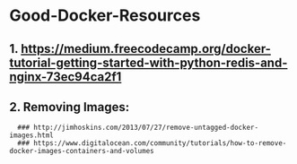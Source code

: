 # Good-Docker-Resources

## 1. https://medium.freecodecamp.org/docker-tutorial-getting-started-with-python-redis-and-nginx-73ec94ca2f1
## 2. Removing Images: 
      ### http://jimhoskins.com/2013/07/27/remove-untagged-docker-images.html
      ### https://www.digitalocean.com/community/tutorials/how-to-remove-docker-images-containers-and-volumes

